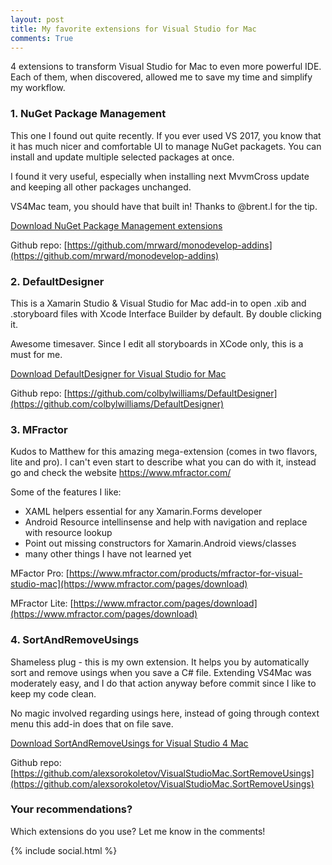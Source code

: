 ```yaml
---
layout: post
title: My favorite extensions for Visual Studio for Mac
comments: True
---
```

4 extensions to transform Visual Studio for Mac to even more powerful IDE. 
Each of them, when discovered, allowed me to save my time and simplify my workflow.
<!--more-->

### 1. NuGet Package Management 
This one I found out quite recently. If you ever used VS 2017, you know that it has much nicer and comfortable UI to manage NuGet packagets.
You can install and update multiple selected packages at once.

I found it very useful, especially when installing next MvvmCross update and keeping all other packages unchanged.

VS4Mac team, you should have that built in!
Thanks to @brent.l for the tip.

[Download NuGet Package Management extensions](https://github.com/mrward/monodevelop-nuget-extensions)

Github repo: [https://github.com/mrward/monodevelop-addins](https://github.com/mrward/monodevelop-addins)
 
### 2. DefaultDesigner 
This is a Xamarin Studio & Visual Studio for Mac add-in to open .xib and .storyboard files with Xcode Interface Builder by default.
By double clicking it. 

Awesome timesaver. Since I edit all storyboards in XCode only, this is a must for me.

[Download DefaultDesigner for Visual Studio for Mac](https://github.com/colbylwilliams/DefaultDesigner)

Github repo: [https://github.com/colbylwilliams/DefaultDesigner](https://github.com/colbylwilliams/DefaultDesigner)

### 3. MFractor
Kudos to Matthew for this amazing mega-extension (comes in two flavors, lite and pro).
I can't even start to describe what you can do with it, instead go and check the website https://www.mfractor.com/

Some of the features I like:
- XAML helpers essential for any Xamarin.Forms developer
- Android Resource intellinsense and help with navigation and replace with resource lookup
- Point out missing constructors for Xamarin.Android views/classes
- many other things I have not learned yet

MFactor Pro: [https://www.mfractor.com/products/mfractor-for-visual-studio-mac](https://www.mfractor.com/pages/download)

MFractor Lite: [https://www.mfractor.com/pages/download](https://www.mfractor.com/pages/download)

### 4. SortAndRemoveUsings
Shameless plug - this is my own extension. It helps you by automatically sort and remove usings when you save a C# file.
Extending VS4Mac was moderately easy, and I do that action anyway before commit since I like to keep my code clean.

No magic involved regarding usings here, instead of going through context menu this add-in does that on file save.

[Download SortAndRemoveUsings for Visual Studio 4 Mac](https://github.com/alexsorokoletov/VisualStudioMac.SortRemoveUsings/releases/tag/1.1)

Github repo: [https://github.com/alexsorokoletov/VisualStudioMac.SortRemoveUsings](https://github.com/alexsorokoletov/VisualStudioMac.SortRemoveUsings)


### Your recommendations?

Which extensions do you use? Let me know in the comments!


 {% include social.html %}